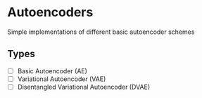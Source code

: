 # Autoencoders

Simple implementations of different basic autoencoder schemes

## Types
- [ ] Basic Autoencoder (AE)
- [ ] Variational Autoencoder (VAE)
- [ ] Disentangled Variational Autoencoder (DVAE)
